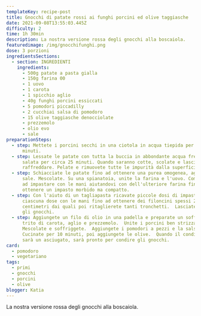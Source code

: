 ```yaml
---
templateKey: recipe-post
title: Gnocchi di patate rossi ai funghi porcini ed olive taggiasche
date: 2021-09-08T13:55:03.445Z
difficulty: 2
time: 1h 30min
description: La nostra versione rossa degli gnocchi alla boscaiola.
featuredimage: /img/gnocchifunghi.png
dose: 3 porzioni
ingredientsSections:
  - section: INGREDIENTI
    ingredients:
      - 500g patate a pasta gialla
      - 150g farina 00
      - 1 uovo
      - 1 carota
      - 1 spicchio aglio
      - 40g funghi porcini essiccati
      - 5 pomodori piccadilly
      - 2 cucchiai salsa di pomodoro
      - 15 olive taggiasche denocciolate
      - prezzemolo
      - olio evo
      - sale
preparationSteps:
  - step: Mettete i porcini secchi in una ciotola in acqua tiepida per circa 30
      minuti.
  - step: Lessate le patate con tutta la buccia in abbondante acqua fredda non
      salata per circa 25 minuti. Quando saranno cotte, scolate e lasciatele
      raffreddare. Pelate e rimuovete tutte le impurità dalla superficie.
  - step: Schiacciate le patate fino ad ottenere una purea omogenea, aggiustate di
      sale. Mescolate. Su una spianatoia, unite la farina e l'uovo. Cominciate
      ad impastare con le mani aiutandovi con dell'ulteriore farina fino ad
      ottenere un impasto morbido ma compatto.
  - step: Con l'aiuto di un tagliapasta ricavate piccole dosi di impasto. Stendete
      ciascuna dose con le mani fino ad ottenere dei filoncini spessi 2
      centimetri dai quali poi ritaglierete tanti tronchetti.  Lasciate riposare
      gli gnocchi.
  - step: Aggiungete un filo di olio in una padella e preparate un soffritto con un
      trito di carota, aglio e prezzemolo.  Unite i porcini ben strizzati.
      Mescolate e soffriggete.  Aggiungete i pomodori a pezzi e la salsa.
      Cucinate per 10 minuti, poi aggiungete le olive.  Quando il condimento si
      sarà un asciugato, sarà pronto per condire gli gnocchi.
card:
  - pomodoro
  - vegetariano
tags:
  - primi
  - gnocchi
  - porcini
  - olive
blogger: Katia
---
```

La nostra versione rossa degli gnocchi alla boscaiola.